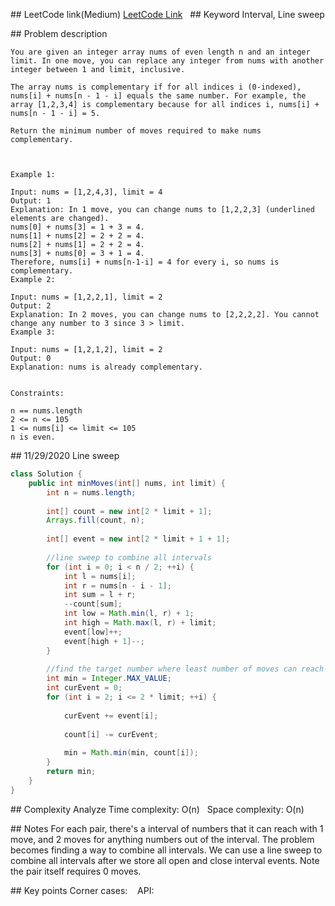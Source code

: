 ## LeetCode link(Medium)
[LeetCode Link](https://leetcode.com/problems/minimum-moves-to-make-array-complementary/)
 
## Keyword
Interval, Line sweep

## Problem description
```
You are given an integer array nums of even length n and an integer limit. In one move, you can replace any integer from nums with another integer between 1 and limit, inclusive.

The array nums is complementary if for all indices i (0-indexed), nums[i] + nums[n - 1 - i] equals the same number. For example, the array [1,2,3,4] is complementary because for all indices i, nums[i] + nums[n - 1 - i] = 5.

Return the minimum number of moves required to make nums complementary.

 

Example 1:

Input: nums = [1,2,4,3], limit = 4
Output: 1
Explanation: In 1 move, you can change nums to [1,2,2,3] (underlined elements are changed).
nums[0] + nums[3] = 1 + 3 = 4.
nums[1] + nums[2] = 2 + 2 = 4.
nums[2] + nums[1] = 2 + 2 = 4.
nums[3] + nums[0] = 3 + 1 = 4.
Therefore, nums[i] + nums[n-1-i] = 4 for every i, so nums is complementary.
Example 2:

Input: nums = [1,2,2,1], limit = 2
Output: 2
Explanation: In 2 moves, you can change nums to [2,2,2,2]. You cannot change any number to 3 since 3 > limit.
Example 3:

Input: nums = [1,2,1,2], limit = 2
Output: 0
Explanation: nums is already complementary.
 

Constraints:

n == nums.length
2 <= n <= 105
1 <= nums[i] <= limit <= 105
n is even.
```
## 11/29/2020 Line sweep
```java
class Solution {
    public int minMoves(int[] nums, int limit) {
        int n = nums.length;
        
        int[] count = new int[2 * limit + 1];
        Arrays.fill(count, n);
        
        int[] event = new int[2 * limit + 1 + 1];
        
        //line sweep to combine all intervals
        for (int i = 0; i < n / 2; ++i) {
            int l = nums[i];
            int r = nums[n - i - 1];
            int sum = l + r;
            --count[sum];
            int low = Math.min(l, r) + 1;
            int high = Math.max(l, r) + limit;
            event[low]++;
            event[high + 1]--;
        }
        
        //find the target number where least number of moves can reach for all pairs
        int min = Integer.MAX_VALUE;
        int curEvent = 0;
        for (int i = 2; i <= 2 * limit; ++i) {
            
            curEvent += event[i];
            
            count[i] -= curEvent;
            
            min = Math.min(min, count[i]);
        }
        return min;
    }
}
```

## Complexity Analyze
Time complexity: O(n)  
Space complexity: O(n)

## Notes
For each pair, there's a interval of numbers that it can reach with 1 move, and 2 moves for anything numbers out of the interval. The problem becomes finding a way to combine all intervals. We can use a line sweep to combine all intervals after we store all open and close interval events. Note the pair itself requires 0 moves.  

## Key points
Corner cases:   
API: